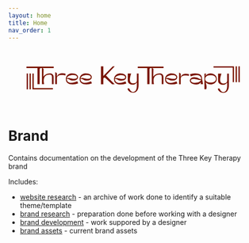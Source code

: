 ```yaml
---
layout: home
title: Home
nav_order: 1
---
```


<svg id="DESIGN" xmlns="http://www.w3.org/2000/svg" viewBox="0 0 330.16 79.05"><defs><style>.cls-1{fill:#7A1502;}</style></defs><path class="cls-1" d="M23.94,26.2H38.51V47.53h2.91V27.69A1.49,1.49,0,0,1,42.9,26.2h1.53V47.53h3s-3.75-12.7,7-12.7c1.73,0,3.22.35,3.22,3.53v9.17h2.24V38c0-3.69-2.91-4.75-5-4.75a10.17,10.17,0,0,0-8.56,4.47l.24-10.37L45.25,26.2H60V24.25H23.94Z"/><path class="cls-1" d="M77.35,41.94a5.19,5.19,0,0,1-.13-1.38c1.46-.33,2.81.48,4.1,1.16,3.19,1.59,9,1.7,10.6-2.17,1.59-5.36-5.92-7.08-9.85-6.11a7.4,7.4,0,0,0-5.89,8.72c.19,2.7,2.57,4.8,5.11,5.34a21.51,21.51,0,0,0,11-1l-1.09-2.78C87.18,45.51,78.83,47.87,77.35,41.94Zm11.46-6.06a2.6,2.6,0,0,1,1.94,1.83,2,2,0,0,1-1,2.27c-2.29.93-5.24.3-7.62-.2-1.45-.51-3.51-.82-4.82.16C78.09,35.67,85.14,34.76,88.81,35.88Z"/><path class="cls-1" d="M64.18,37.81V33.1L62.5,31.71H62V47.53h2.23V39.34C65,33.3,75.53,36,75.53,36V33.67S66.35,30.85,64.18,37.81Z"/><path class="cls-1" d="M95.52,41.94a5.19,5.19,0,0,1-.13-1.38c1.46-.33,2.81.48,4.1,1.16,3.19,1.59,9,1.7,10.6-2.17,1.59-5.36-5.92-7.08-9.85-6.11a7.4,7.4,0,0,0-5.89,8.72c.19,2.7,2.57,4.8,5.11,5.34a21.51,21.51,0,0,0,11-1l-1.09-2.78C105.35,45.51,97,47.87,95.52,41.94ZM107,35.88a2.6,2.6,0,0,1,1.94,1.83,2,2,0,0,1-1,2.27c-2.29.93-5.24.3-7.63-.2-1.44-.51-3.5-.82-4.81.16C96.26,35.67,103.31,34.76,107,35.88Z"/><path class="cls-1" d="M141,42.07a5.53,5.53,0,0,1-.12-1.37c1.46-.34,2.81.47,4.1,1.15,3.18,1.59,9,1.7,10.6-2.16,1.59-5.36-5.92-7.09-9.85-6.11a7.39,7.39,0,0,0-5.89,8.71c.19,2.7,2.57,4.81,5.11,5.34a21.62,21.62,0,0,0,11-.94l-1.09-2.79C150.84,45.65,142.49,48,141,42.07Zm11.47-6a2.61,2.61,0,0,1,1.94,1.82,2,2,0,0,1-1,2.27c-2.29.94-5.24.3-7.63-.2-1.45-.51-3.5-.82-4.82.16C141.75,35.81,148.8,34.9,152.47,36Z"/><path class="cls-1" d="M140.59,23.93H138.1L125.54,36.64V23.93h-3.12V47.65h3.12V40.81c0-2,1.82-2.67,3.1-1.19l8.54,8h3.41l-11.5-11.59Z"/><path class="cls-1" d="M172.14,33.34H169.9v9.59s-.19,4.29-6,3.36-2-11.7-1.54-12.95h-4.48v9.5c0,3.69,3.81,5.38,6.26,5.38a6.9,6.9,0,0,0,5.76-3.06c0,.61,0,1.2,0,1.2-.05,3.74.5,10.52-4.42,11.45-3.15.59-4.74-3-5.67-4.42-.53-.84-2.25.11-2.25.11.33,2.32,2.95,5.24,7.61,5.24a6.51,6.51,0,0,0,5.77-3.64c1.48-2.78,1.23-6,1.23-9Z"/><path class="cls-1" d="M162.35,33.34h0C162.43,33.17,162.41,33.19,162.35,33.34Z"/><path class="cls-1" d="M291.48,33.55h-2.23v9.58s-.19,4.3-6,3.36-2.05-11.7-1.54-12.94h-4.47V43c0,3.69,3.8,5.39,6.26,5.39a6.89,6.89,0,0,0,5.75-3.07l0,1.2c0,3.74.5,10.52-4.41,11.45-3.16.59-4.75-2.95-5.67-4.41-.53-.85-2.25.1-2.25.1.32,2.32,2.94,5.25,7.6,5.25a6.51,6.51,0,0,0,5.77-3.64c1.48-2.79,1.23-6,1.23-9Z"/><path class="cls-1" d="M281.69,33.55h0C281.77,33.38,281.76,33.39,281.69,33.55Z"/><path class="cls-1" d="M208.45,42a5.15,5.15,0,0,1-.14-1.37c1.47-.35,2.82.47,4.12,1.14,3.18,1.59,9,1.71,10.6-2.16,1.59-5.36-5.92-7.09-9.85-6.11a7.4,7.4,0,0,0-5.89,8.72c.19,2.7,2.57,4.8,5.11,5.33a21.41,21.41,0,0,0,11-.94l-1.09-2.78C218.29,45.57,209.94,47.93,208.45,42Zm8.36-6.49c1.8,0,4.55.25,5.05,2.25.54,4.1-6.29,2.56-8.65,2.08-1.45-.51-3.51-.83-4.83.16C209,36.72,213.64,35.4,216.81,35.51Z"/><path class="cls-1" d="M256,39.28a6.3,6.3,0,0,0-4.92-5.51,21.57,21.57,0,0,0-11,.56l1,2.82c4.09-1.6,12.52-3.66,13.8,2.31a5.51,5.51,0,0,1,.08,1.38c-1.47.29-2.79-.57-4.06-1.29-3.13-1.7-8.95-2-10.67,1.79-1.78,5.3,5.67,7.29,9.63,6.45a7.82,7.82,0,0,0,4.74-2.8l-.49,2.54h3.3L256.14,41A7.28,7.28,0,0,0,256,39.28ZM243.2,45.12a2.64,2.64,0,0,1-1.88-1.89,2,2,0,0,1,1.1-2.24c2.32-.85,5.25-.12,7.62.46,1.43.56,3.47.95,4.82,0C253.91,45.7,246.83,46.36,243.2,45.12Z"/><path class="cls-1" d="M227.86,38.27V33.75l-1.6-1.34h-.54V47.58h2.14V39.73c.77-5.78,10.88-3.19,10.88-3.19V34.3S229.94,31.59,227.86,38.27Z"/><path class="cls-1" d="M261.8,35.26a6.37,6.37,0,0,0-1.39,1.5,13.21,13.21,0,0,1,1.14-3.18H259.2V54.13h2.42c1-3.1.07-6.16-.78-9.17a6.57,6.57,0,0,0,1,.94c4.65,4.18,13.72,1.37,13.75-5.32S266.45,31.08,261.8,35.26Zm12.66,5.32c-.08,3.68-4.1,4.82-7.07,4.76-2.51,0-6-.64-7-3.49a7.83,7.83,0,0,1-.21-1.27,7.77,7.77,0,0,1,.21-1.28c.9-2.86,4.43-3.59,7-3.53C270.38,35.71,274.39,36.89,274.46,40.58Z"/><path class="cls-1" d="M171.09,26.2h12.57V47.53h2.91V27.69a1.49,1.49,0,0,1,1.48-1.49h1.53V47.53h3s-3.75-12.7,7-12.7c1.74,0,3.22.35,3.22,3.53v9.17h2.24V38c0-3.69-2.91-4.75-4.94-4.75a10.19,10.19,0,0,0-8.57,4.47l.24-10.37L190.4,26.2h14.76V24.25H171.09Z"/><polygon class="cls-1" points="33.56 33.38 31.86 33.38 31.86 54.4 33.32 54.4 33.56 54.4 58.92 54.4 58.92 52.71 33.56 52.71 33.56 33.38"/><rect class="cls-1" x="28.05" y="33.38" width="1.7" height="21.02"/><rect class="cls-1" x="24.24" y="33.38" width="1.7" height="21.02"/><rect class="cls-1" x="300.41" y="23.89" width="1.7" height="21.02"/><rect class="cls-1" x="304.22" y="23.89" width="1.7" height="21.02"/><polygon class="cls-1" points="296.6 23.89 271.23 23.89 271.23 25.59 296.6 25.59 296.6 44.91 298.29 44.91 298.29 23.89 296.83 23.89 296.6 23.89"/></svg>

# Brand

Contains documentation on the development of the Three Key Therapy brand

Includes:
* [website research](website-research) - an archive of work done to identify a suitable theme/template
* [brand research](brand-research) - preparation done before working with a designer
* [brand development](brand-development) - work suppored by a designer
* [brand assets](brand-assets) - current brand assets
